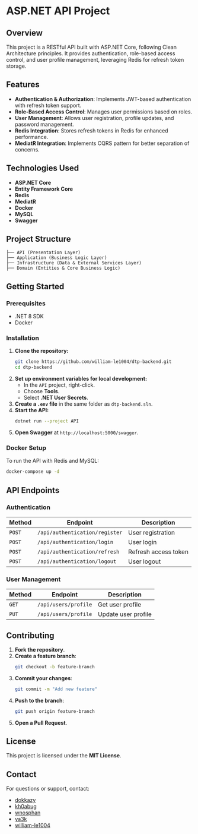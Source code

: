 # ASP.NET API Project

## Overview
This project is a RESTful API built with ASP.NET Core, following Clean Architecture principles. It provides authentication, role-based access control, and user profile management, leveraging Redis for refresh token storage.

## Features
- **Authentication & Authorization**: Implements JWT-based authentication with refresh token support.
- **Role-Based Access Control**: Manages user permissions based on roles.
- **User Management**: Allows user registration, profile updates, and password management.
- **Redis Integration**: Stores refresh tokens in Redis for enhanced performance.
- **MediatR Integration**: Implements CQRS pattern for better separation of concerns.

## Technologies Used
- **ASP.NET Core**
- **Entity Framework Core**
- **Redis**
- **MediatR**
- **Docker**
- **MySQL**
- **Swagger**

## Project Structure
```
├── API (Presentation Layer)
├── Application (Business Logic Layer)
├── Infrastructure (Data & External Services Layer)
├── Domain (Entities & Core Business Logic)
```

## Getting Started

### Prerequisites
- .NET 8 SDK
- Docker

### Installation
1. **Clone the repository:**
   ```sh
   git clone https://github.com/william-le1004/dtp-backend.git
   cd dtp-backend
   ```
2. **Set up environment variables for local development:**
   - In the `API` project, right-click.
   - Choose **Tools**.
   - Select **.NET User Secrets**.
3. **Create a `.env` file** in the same folder as `dtp-backend.sln`.
4. **Start the API:**
   ```sh
   dotnet run --project API
   ```
5. **Open Swagger** at `http://localhost:5000/swagger`.

### Docker Setup
To run the API with Redis and MySQL:
```sh
docker-compose up -d
```

## API Endpoints

### Authentication
| Method | Endpoint | Description |
|--------|---------|-------------|
| `POST` | `/api/authentication/register` | User registration |
| `POST` | `/api/authentication/login` | User login |
| `POST` | `/api/authentication/refresh` | Refresh access token |
| `POST` | `/api/authentication/logout` | User logout |

### User Management
| Method | Endpoint | Description |
|--------|---------|-------------|
| `GET`  | `/api/users/profile` | Get user profile |
| `PUT`  | `/api/users/profile` | Update user profile |

## Contributing
1. **Fork the repository**.
2. **Create a feature branch**:
   ```sh
   git checkout -b feature-branch
   ```
3. **Commit your changes**:
   ```sh
   git commit -m "Add new feature"
   ```
4. **Push to the branch**:
   ```sh
   git push origin feature-branch
   ```
5. **Open a Pull Request**.

## License
This project is licensed under the **MIT License**.

## Contact
For questions or support, contact:
- [dokkazy](https://github.com/dokkazy)
- [kh0abug](https://github.com/kh0abug)
- [wnosphan](https://github.com/wnosphan)
- [ya3k](https://github.com/ya3k)
- [william-le1004](https://github.com/william-le1004)

